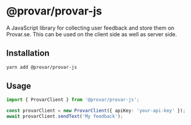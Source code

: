 # @provar/provar-js

A JavaScript library for collecting user feedback and store them on Provar.se. This can be used on the client side as well as server side.

## Installation

```bash
yarn add @provar/provar-js
```

## Usage

```ts
import { ProvarClient } from '@provar/provar-js';

const provarClient = new ProvarClient({ apiKey: 'your-api-key' });
await provarClient.sendText('My feedback');
```
